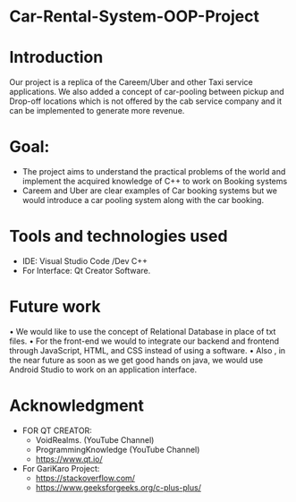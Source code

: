 # Car-Rental-System-OOP-Project

# Introduction
Our project is a replica of the Careem/Uber and other Taxi service applications. We also added a concept of car-pooling between pickup and Drop-off locations which is not offered by the cab service company and it can be implemented to generate more revenue.

# Goal:
* The project aims to understand the practical problems of the world and implement the acquired knowledge of C++ to work on Booking systems
* Careem and Uber are clear examples of Car booking systems but we would introduce a car pooling system along with the car booking.

# Tools and technologies used
* IDE: Visual Studio Code /Dev C++
* For Interface: Qt Creator Software.

# Future work
•	We would like to use the concept of Relational Database in place of txt files.
•	For the front-end we would to integrate our backend and frontend through JavaScript, HTML, and CSS instead of using a software.
•	Also , in the near future as soon as we get good hands on java, we would use Android Studio to work on an application interface.

# Acknowledgment

* FOR QT CREATOR: 
  * VoidRealms. (YouTube Channel)
  *	ProgrammingKnowledge (YouTube Channel)  
  * https://www.qt.io/
* For GariKaro Project:
  * https://stackoverflow.com/
  * https://www.geeksforgeeks.org/c-plus-plus/


